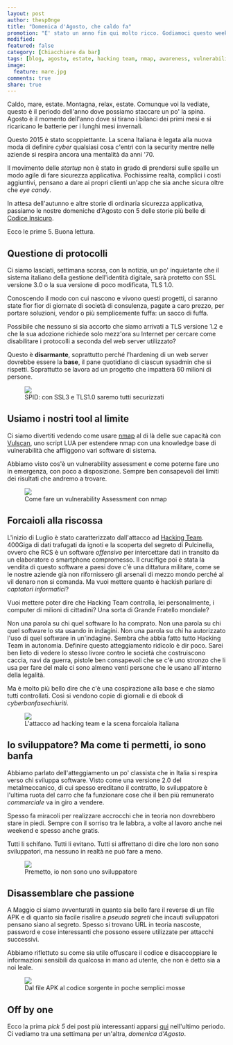 ```yaml
---
layout: post
author: thesp0nge
title: "Domenica d'Agosto, che caldo fa"
promotion: "E' stato un anno fin qui molto ricco. Godiamoci questo weekend di Agosto con qualche highlight"
modified: 
featured: false
category: [Chiacchiere da bar]
tags: [blog, agosto, estate, hacking team, nmap, awareness, vulnerability assessment]
image:
  feature: mare.jpg
comments: true
share: true
---
```


Caldo, mare, estate. Montagna, relax, estate. Comunque voi la vediate, questo è
il periodo dell'anno dove possiamo staccare un po' la spina. Agosto è il
momento dell'anno dove si tirano i bilanci dei primi mesi e si ricaricano le
batterie per i lunghi mesi invernali.

Questo 2015 è stato scoppiettante. La scena Italiana è legata alla nuova moda
di definire _cyber_ qualsiasi cosa c'entri con la security mentre nelle aziende
si respira ancora una mentalità da anni '70.

Il movimento delle _startup_ non è stato in grado di prendersi sulle spalle un
modo agile di fare sicurezza applicativa. Pochissime realtà, complici i costi
aggiuntivi, pensano a dare ai propri clienti un'app che sia anche sicura oltre
che _eye candy_.

In attesa dell'autunno e altre storie di ordinaria sicurezza applicativa,
passiamo le nostre domeniche d'Agosto con 5 delle storie più belle di [Codice
Insicuro]({{site.url}}).

Ecco le prime 5. Buona lettura.

## Questione di protocolli

Ci siamo lasciati, settimana scorsa, con la notizia, un po' inquietante che il
sistema italiano della gestione dell'identità digitale, sarà protetto con SSL
versione 3.0 o la sua versione di poco modificata, TLS 1.0.

Conoscendo il modo con cui nascono e vivono questi progetti, ci saranno state
fior fior di giornate di società di consulenza, pagate a caro prezzo, per
portare soluzioni, vendor o più semplicemente fuffa: un sacco di fuffa.

Possibile che nessuno si sia accorto che siamo arrivati a TLS versione 1.2 e
che la sua adozione richiede solo mezz'ora su Internet per cercare come
disabilitare i protocolli a seconda del web server utilizzato?

Questo è **disarmante**, soprattutto perché l'hardening di un web server
dovrebbe essere la **base**, il pane quotidiano di ciascun sysadmin che si
rispetti. Soprattutto se lavora ad un progetto che impatterà 60 milioni di
persone.

<figure>
  <a href="{{site.url}}/blog/spid-con-ssl3-e-tls1-dot-0-saremo-tutti-securizzati/"><img src="/assets/images/stolen_identity.jpg"></a>
  <figcaption>SPID: con SSL3 e TLS1.0 saremo tutti securizzati</figcaption>
</figure>

## Usiamo i nostri tool al limite

Ci siamo divertiti vedendo come usare [nmap](https://nmap.org) al di là delle
sue capacità con
[Vulscan](http://www.computec.ch/projekte/vulscan/?s=download), uno script LUA
per estendere nmap con una knowledge base di vulnerabilità che affliggono vari
software di sistema.

Abbiamo visto cos'è un vulnerability assessment e come poterne fare uno in
emergenza, con poco a disposizione. Sempre ben consapevoli dei limiti dei
risultati che andremo a trovare.

<figure>
  <a href="{{site.url}}/blog/come-fare-un-vulnerability-assessment-con-nmap/"><img src="/assets/images/door.jpg"></a>
  <figcaption>Come fare un vulnerability Assessment con nmap</figcaption>
</figure>

## Forcaioli alla riscossa

L'inizio di Luglio è stato caratterizzato dall'attacco ad [Hacking
Team](https://www.hackingteam.com). 400Giga di dati trafugati da ignoti e la
scoperta del segreto di Pulcinella, ovvero che RCS è un software _offensivo_
per intercettare dati in transito da un elaboratore o smartphone compromesso.
Il crucifige poi è stata la vendita di questo software a paesi dove c'è una
dittatura militare, come se le nostre aziende già non rifornissero gli arsenali
di mezzo mondo perché al vil denaro non si comanda. Ma vuoi mettere quanto è
hackish parlare di _captatori informatici_?

Vuoi mettere poter dire che Hacking Team controlla, lei personalmente, i
computer di milioni di cittadini? Una sorta di Grande Fratello mondiale?

Non una parola su chi quel software lo ha comprato. Non una parola su chi quel
software lo sta usando in indagini. Non una parola su chi ha autorizzato l'uso
di quel software in un'indagine. Sembra che abbia fatto tutto Hacking Team in
autonomia. Definire questo atteggiamento ridicolo è dir poco. Sarei ben lieto
di vedere lo stesso livore contro le società che costruiscono caccia, navi da
guerra, pistole ben consapevoli che se c'è uno stronzo che li usa per fare del
male ci sono almeno venti persone che le usano all'interno della legalità.

Ma è molto più bello dire che c'è una cospirazione alla base e che siamo tutti
controllati. Così si vendono copie di giornali e di ebook di
_cyberbanfasechiuriti_.

<figure>
  <a href="{{site.url}}/blog/lattacco-ad-hacking-team-e-la-scena-forcaiola-italiana/"><img src="/assets/images/hacked-team.png"></a>
  <figcaption>L'attacco ad hacking team e la scena forcaiola italiana</figcaption>
</figure>

## Io sviluppatore? Ma come ti permetti, io sono banfa

Abbiamo parlato dell'atteggiamento un po' classista che in Italia si respira
verso chi sviluppa software. Visto come una versione 2.0 del metalmeccanico, di
cui spesso ereditano il contratto, lo sviluppatore è l'ultima ruota del carro
che fa funzionare cose che il ben più remunerato _commerciale_ va in giro a
vendere.

Spesso fa miracoli per realizzare accrocchi che in teoria non dovrebbero stare
in piedi. Sempre con il sorriso tra le labbra, a volte al lavoro anche nei
weekend e spesso anche gratis.

Tutti li schifano. Tutti li evitano. Tutti si affrettano di dire che loro non
sono sviluppatori, ma nessuno in realtà ne può fare a meno.

<figure>
  <a href="{{site.url}}/blog/premetto-io-non-sono-uno-sviluppatore/"><img src="/assets/images/kanban.jpg"></a>
  <figcaption>Premetto, io non sono uno sviluppatore</figcaption>
</figure>

## Disassemblare che passione

A Maggio ci siamo avventurati in quanto sia bello fare il reverse di un file
APK e di quanto sia facile risalire a _pseudo segreti_ che incauti sviluppatori
pensano siano al segreto. Spesso si trovano URL in teoria nascoste, password e
cose interessanti che possono essere utilizzate per attacchi successivi.

Abbiamo riflettuto su come sia utile offuscare il codice e disaccoppiare le
informazioni sensibili da qualcosa in mano ad utente, che non è detto sia a noi
leale.

<figure>
  <a href="{{site.url}}/blog/dal-file-apk-al-codice-sorgente-in-poche-semplici-mosse/"><img src="/assets/images/android.jpg"></a>
  <figcaption>Dal file APK al codice sorgente in poche semplici mosse</figcaption>
</figure>

## Off by one

Ecco la prima _pick 5_ dei post più interessanti apparsi [qui]({{site.url}})
nell'ultimo periodo. Ci vediamo tra una settimana per un'altra, _domenica
d'Agosto_.
